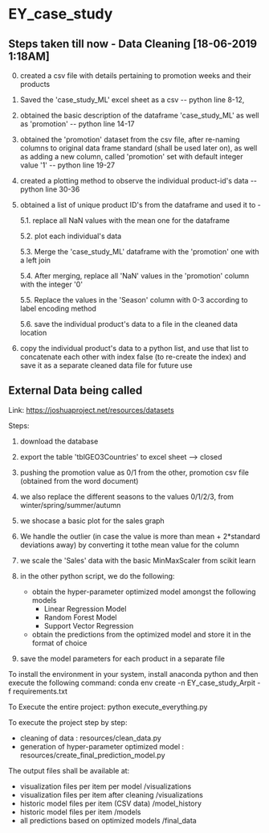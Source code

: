 # EY_case_study

## Steps taken till now - Data Cleaning [18-06-2019 1:18AM]
0. created a csv file with details pertaining to promotion weeks and their products
1. Saved the 'case_study_ML' excel sheet as a csv -- python line 8-12, 
2. obtained the basic description of the dataframe 'case_study_ML' as well as 'promotion' -- python line 14-17
3. obtained the 'promotion' dataset from the csv file, after re-naming columns to original data frame standard (shall be used later on), as well as adding a new column, called 'promotion' set with default integer value '1' -- python line 19-27
4. created a plotting method to observe the individual product-id's data -- python line 30-36
5. obtained a list of unique product ID's from the dataframe and used it to -

    5.1. replace all NaN values with the mean one for the dataframe

    5.2. plot each individual's data

    5.3. Merge the 'case_study_ML' dataframe with the 'promotion' one with a left join

    5.4. After merging, replace all 'NaN' values in the 'promotion' column with the integer '0'

    5.5. Replace the values in the 'Season' column with 0-3 according to label encoding method

    5.6. save the individual product's data to a file in the cleaned data location

6. copy the individual product's data to a python list, and use that list to concatenate each other with index false (to re-create the index) and save it as a separate cleaned data file for future use


## External Data being called
Link: https://joshuaproject.net/resources/datasets

Steps:
 1. download the database
 2. export the table 'tblGEO3Countries' to excel sheet
--> closed

 7. pushing the promotion value as 0/1 from the other, promotion csv file (obtained from the word document)
 8. we also replace the different seasons to the values 0/1/2/3, from winter/spring/summer/autumn
 9. we shocase a basic plot for the sales graph
10. We handle the outlier (in case the value is more than mean + 2*standard deviations away) by converting it tothe mean value for the column
11. we scale the 'Sales' data with the basic MinMaxScaler from scikit learn
12. in the other python script, we do the following:
    - obtain the hyper-parameter optimized model amongst the following models
		- Linear Regression Model
		- Random Forest Model
		- Support Vector Regression
	- obtain the predictions from the optimized model and store it in the format of choice
13. save the model parameters for each product in a separate file

To install the environment in your system, install anaconda python and then execute the following command:
conda env create -n EY_case_study_Arpit -f requirements.txt

To Execute the entire project:
python execute_everything.py

To execute the project step by step:
- cleaning of data : resources/clean_data.py
- generation of hyper-parameter optimized model : resources/create_final_prediction_model.py

The output files shall be available at:
- visualization files per item per model  /visualizations
- visualization files per item after cleaning  /visualizations
- historic model files per item (CSV data)  /model_history
- historic model files per item /models
- all predictions based on optimized models /final_data
